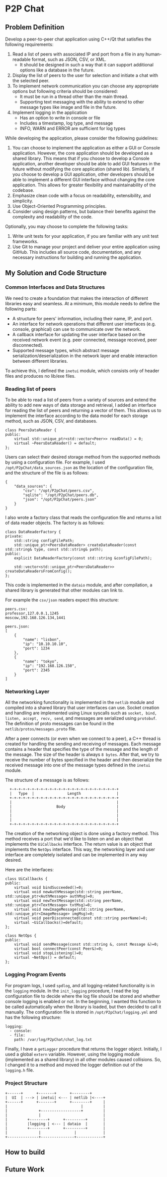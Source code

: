 # P2P Chat
## Problem Definition
Develop a peer-to-peer chat application using C++/Qt that satisfies the following requirements:

1. Read a list of peers with associated IP and port from a file in any human-readable format, such as JSON, CSV, or XML.
   * It should be designed in such a way that it can support additional options like a database in the future.
2. Display the list of peers to the user for selection and initiate a chat with the selected peer.
3. To implement network communication you can choose any appropriate options but following criteria should be considered:
   * It must be run in a thread other than the main thread.
   * Supporting text messaging with the ability to extend to other message types like image and file in the future.
4. Implement logging in the application
   * Has an option to write in console or file
   * Includes a timestamp, log type, and message
   * INFO, WARN and ERROR are sufficient for log types

While developing the application, please consider the following guidelines:
1. You can choose to implement the application as either a GUI or Console application. However, the core application should be developed as a
   shared library. This means that if you choose to develop a Console application, another developer should be able to add GUI features in the
   future without modifying the core application (shared lib). Similarly, if you choose to develop a GUI application, other developers should be able to
   implement a different GUI interface without changing the core application. This allows for greater flexibility and maintainability of the codebase.
2. Emphasize clean code with a focus on readability, extensibility, and simplicity.
3. Use Object-Oriented Programming principles.
4. Consider using design patterns, but balance their benefits against the complexity and readability of the code.

Optionally, you may choose to complete the following tasks:
1. Write unit tests for your application, if you are familiar with any unit test frameworks.
2. Use Git to manage your project and deliver your entire application using GitHub. This includes all source code, documentation, and any
   necessary instructions for building and running the application.

## My Solution and Code Structure
### Common Interfaces and Data Structures
We need to create a foundation that makes the interaction of different libraries easy and seamless. At a minimum, this module needs to define the following parts:
* A structure for peers' information, including their name, IP, and port.
* An interface for network operations that different user interfaces (e.g. console, graphical) can use to communicate over the network.
* A callback interface for updating the user interface based on the received network event (e.g. peer connected, message received, peer disconnected).
* Supported message types, which abstract message serialization/deserialization in the network layer and enable interaction between different libraries.

To achieve this, I defined the `inetui` module, which consists only of header files and produces no lib/exe files.

### Reading list of peers
To be able to read a list of peers from a variety of sources and extend the ability to add new ways of data storage and retrieval, 
I added an interface for reading the list of peers and returning a vector of them. This allows us to implement the interface 
according to the data model for each storage method, such as JSON, CSV, and databases.

```
class PeersDataReader {
public:
    virtual std::unique_ptr<std::vector<Peer>> readData() = 0;
    virtual ~PeersDataReader() = default;
};
```

Users can select their desired storage method from the supported methods by using a configuration file. 
For example, I used `/opt/P2pChat/data_sources.json` as the location of the configuration file, and the structure of the file is as follows:

```
{
    "data_sources": {
        "csv": "/opt/P2pChat/peers.csv",
        "sqlite": "/opt/P2pChat/peers.db",
        "json": "/opt/P2pChat/peers.json"
    }
}
```
I also wrote a factory class that reads the configuration file and returns a list of data reader objects. The factory is as follows:

```
class DataReaderFactory {
private:
    std::string configFilePath;
    std::unique_ptr<PeersDataReader> createDataReader(const std::string& type, const std::string& path);
public:
    explicit DataReaderFactory(const std::string &configFilePath);

    std::vector<std::unique_ptr<PeersDataReader>> createDataReadersFromConfig();
};
```
This code is implemented in the `dataio` module, and after compilation, a shared library is generated that other modules can link to.

For example the `csv/json` readers expect this structure:
```
peers.csv:
professor,127.0.0.1,1245
moscow,192.168.126.134,1441

peers.json: 
[
    {
        "name": "lisbon",
        "ip": "10.10.10.10",
        "port": 1234
    },
    {
        "name": "tokyo",
        "ip": "192.168.126.150",
        "port": 2345
    }
]
```

### Networking Layer 

All the networking functionality is implemented in the `netlib` module and compiled into a shared library that user interfaces can use. 
Socket creation and handling are implemented using Linux syscalls such as `socket, bind, listen, accept, recv, send`, 
and messages are serialized using `protobuf`. The definition of proto messages can be found in the `netlib/protos/messages.proto` file.

After a peer connects (or even when we connect to a peer), a C++ thread is created for handling the sending and receiving of messages. 
Each message contains a header that specifies the type of the message and the length of the message. 
The size of the header is always `8 bytes`. After that, we try to receive the number of bytes specified in the header 
and then deserialize the received message into one of the message types defined in the `inetui` module. 

The structure of a message is as follows:
```
  +-+-+-+-+-+-+-+-+-+-+-+-+-+-+-+-+-+-+-+-+-+-+-+-+
  |   Type  |               Length                |
  +-+-+-+-+-+-+-+-+-+-+-+-+-+-+-+-+-+-+-+-+-+-+-+-+
  |                                               |
  |                    Body                       |
  |                                               |
  |                                               |
  |                                               |
  +-+-+-+-+-+-+-+-+-+-+-+-+-+-+-+-+-+-+-+-+-+-+-+-+
```

The creation of the networking object is done using a factory method. This method receives a port that we'd like to listen on 
and an object that implements the `UiCallbacks` interface. The return value is an object that implements the `NetOps` interface. 
This way, the networking layer and user interface are completely isolated and can be implemented in any way desired.

Here are the interfaces:
```
class UiCallbacks {
public:
    virtual void bindSucceeded()=0;
    virtual void newAuthMessage(std::string peerName, std::unique_ptr<AuthMessage> authMsg)=0;
    virtual void newTextMessage(std::string peerName, std::unique_ptr<TextMessage> txtMsg)=0;
    virtual void newImageMessage(std::string peerName, std::unique_ptr<ImageMessage> imgMsg)=0;
    virtual void peerDisconnected(const std::string peerName)=0;
    virtual ~UiCallbacks()=default;
};

class NetOps {
public:
    virtual void sendMessage(const std::string &, const Message &)=0;
    virtual bool connectPeer(const Peer&)=0;
    virtual void stopListening()=0;
    virtual ~NetOps() = default;
};
```

### Logging Program Events

For program logs, I used `spdlog`, and all logging-related functionality is in the `logging` module. 
In the `init_logging` procedure, I read the log configuration file to decide where the log file should be stored and whether 
console logging is enabled or not. In the beginning, I wanted this function to be called automatically when the library is loaded, 
but then decided to call it manually.
The configuration file is stored in `/opt/P2pChat/logging.yml` and has the following structure:
```
logging:
  - console:
  - file:
    path: /var/log/P2pChat/chat_log.txt
```

Finally, I have a `getLogger` procedure that returns the logger object. Initially, I used a global `extern` variable. 
However, using the logging module (implemented as a shared library) in all other modules caused collisions. 
So, I changed it to a method and moved the logger definition out of the `logging.h` file. 



### Project Structure


```
+------+      +-------+      +--------+
|  UI  | ---> | inetui| <--- | netlib |<----+
+------+      +-------+      +--------+     |
|                                 |         |
|              +------------------+         |
|              |                            |
|         +--------+      +---------+       |
|         |logging | <--- | dataio  |       |
|         +--------+      +---------+       |
|              |               |            |  
+--------------+---------------+------------+
```


## How to build

## Future Work
